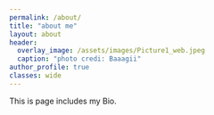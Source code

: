 ```yaml
---
permalink: /about/
title: "about me"
layout: about
header: 
  overlay_image: /assets/images/Picture1_web.jpeg
  caption: "photo credi: Baaagii"
author_profile: true
classes: wide
---
```



This is page includes my Bio.
